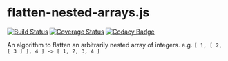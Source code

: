 # flatten-nested-arrays.js
[![Build Status](https://travis-ci.org/gaggle/flatten-nested-arrays.js.svg?branch=master)](https://travis-ci.org/gaggle/flatten-nested-arrays.js)
[![Coverage Status](https://coveralls.io/repos/github/gaggle/flatten-nested-arrays.js/badge.svg?branch=master)](https://coveralls.io/github/gaggle/flatten-nested-arrays.js?branch=master)
[![Codacy Badge](https://api.codacy.com/project/badge/Grade/d7ffb9f62e0345a9be3a287c49916713)](https://www.codacy.com/app/gaggle/flatten-nested-arrays-js?utm_source=github.com&amp;utm_medium=referral&amp;utm_content=gaggle/flatten-nested-arrays.js&amp;utm_campaign=Badge_Grade)
	
An algorithm to flatten an arbitrarily nested array of integers. e.g. `[ 1, [ 2, [ 3 ] ], 4 ] -> [ 1, 2, 3, 4 ]`
